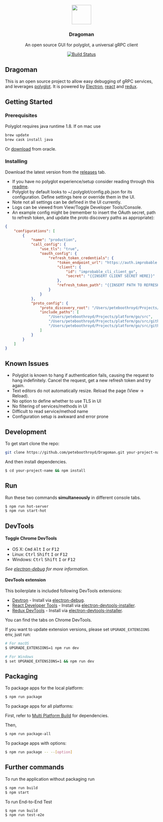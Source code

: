 <p align="center">
<img src="https://raw.githubusercontent.com/peteboothroyd/Dragoman/master/resources/dragoman-logo.png" height="64">
<h3 align="center">Dragoman</h3>
<p align="center">An open source GUI for polyglot, a universal gRPC client<p>
<p align="center"><a href="https://travis-ci.org/peteboothroyd/Dragoman.svg?branch=master"><img src="https://travis-ci.org/peteboothroyd/Dragoman.svg?branch=master" alt="Build Status"></a></p>
</p>

## Dragoman 
This is an open source project to allow easy debugging of gRPC services, and leverages [polyglot](https://github.com/grpc-ecosystem/polyglot). It is powered by [Electron](https://electron.atom.io/), [react](https://facebook.github.io/react/) and [redux](http://redux.js.org/).

## Getting Started
### Prerequisites
Polyglot requires java runtime 1.8.
If on mac use 
```bash
brew update
brew cask install java
```
Or [download](http://www.oracle.com/technetwork/java/javase/downloads/jre8-downloads-2133155.html) from oracle.

### Installing
Download the latest version from the [releases](https://github.com/peteboothroyd/Dragoman/releases) tab.
- If you have no polyglot experience/setup consider reading through this [readme](https://github.com/grpc-ecosystem/polyglot).
- Polyglot by default looks to ~/.polyglot/config.pb.json for its configuration. Define settings here or override them in the UI.
- Note not all settings can be defined in the UI currently.
- Logs can be viewed from View/Toggle Developer Tools/Console. 
- An example config might be (remember to insert the OAuth secret, path to refresh token, and update the proto discovery paths as appropriate): 
```json
{
    "configurations": [
        {
            "name": "production",
            "call_config": {
                "use_tls": "true",
                "oauth_config": {
                    "refresh_token_credentials": {
                        "token_endpoint_url": "https://auth.improbable.io/auth/v1/token",
                        "client": {
                            "id": "improbable_cli_client_go",
                            "secret": "{{INSERT CLIENT SECRET HERE}}"
                        },
                        "refresh_token_path": "{{INSERT PATH TO REFRESH TOKEN HERE}}"
                    }
                }
            },
            "proto_config": {
                "proto_discovery_root": "/Users/peteboothroyd/Projects/platform/proto",
                "include_paths": [
                    "/Users/peteboothroyd/Projects/platform/go/src",
                    "/Users/peteboothroyd/Projects/platform/go/src/github.com/gogo/protobuf/protobuf",
                    "/Users/peteboothroyd/Projects/platform/go/src/github.com/grpc-ecosystem/grpc-gateway/third_party/googleapis"
                ]
            }
        }
    ]
}
```

## Known Issues
- Polyglot is known to hang if authentication fails, causing the request to hang indefinitely. Cancel the request, get a new refresh token and try again.
- Text editors do not automatically resize. Reload the page (View -> Reload).
- No option to define whether to use TLS in UI
- No filtering of services/methods in UI
- Difficult to read service/method name
- Configuration setup is awkward and error prone

## Development
To get start clone the repo:
```bash
git clone https://github.com/peteboothroyd/Dragoman.git your-project-name
```
And then install dependencies.
```bash
$ cd your-project-name && npm install
```

## Run

Run these two commands __simultaneously__ in different console tabs.

```bash
$ npm run hot-server
$ npm run start-hot
```

## DevTools

#### Toggle Chrome DevTools

- OS X: <kbd>Cmd</kbd> <kbd>Alt</kbd> <kbd>I</kbd> or <kbd>F12</kbd>
- Linux: <kbd>Ctrl</kbd> <kbd>Shift</kbd> <kbd>I</kbd> or <kbd>F12</kbd>
- Windows: <kbd>Ctrl</kbd> <kbd>Shift</kbd> <kbd>I</kbd> or <kbd>F12</kbd>

*See [electron-debug](https://github.com/sindresorhus/electron-debug) for more information.*

#### DevTools extension

This boilerplate is included following DevTools extensions:

* [Devtron](https://github.com/electron/devtron) - Install via [electron-debug](https://github.com/sindresorhus/electron-debug).
* [React Developer Tools](https://github.com/facebook/react-devtools) - Install via [electron-devtools-installer](https://github.com/GPMDP/electron-devtools-installer).
* [Redux DevTools](https://github.com/zalmoxisus/redux-devtools-extension) - Install via [electron-devtools-installer](https://github.com/GPMDP/electron-devtools-installer).

You can find the tabs on Chrome DevTools.

If you want to update extension versions, please set `UPGRADE_EXTENSIONS` env, just run:

```bash
# For macOS
$ UPGRADE_EXTENSIONS=1 npm run dev

# For Windows
$ set UPGRADE_EXTENSIONS=1 && npm run dev
```
## Packaging

To package apps for the local platform:

```bash
$ npm run package
```

To package apps for all platforms:

First, refer to [Multi Platform Build](https://github.com/electron-userland/electron-builder/wiki/Multi-Platform-Build) for dependencies.

Then,
```bash
$ npm run package-all
```

To package apps with options:

```bash
$ npm run package -- --[option]
```

## Further commands

To run the application without packaging run

```bash
$ npm run build
$ npm start
```

To run End-to-End Test

```bash
$ npm run build
$ npm run test-e2e
```
